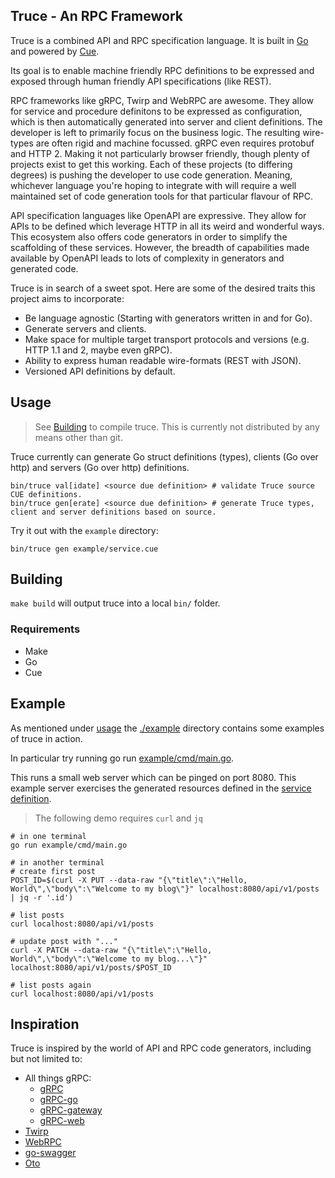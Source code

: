 Truce - An RPC Framework
------------------------

Truce is a combined API and RPC specification language. It is built in [Go](https://golang.org) and powered by [Cue](https://cuelang.org).

Its goal is to enable machine friendly RPC definitions to be expressed and exposed through human friendly API specifications (like REST).

RPC frameworks like gRPC, Twirp and WebRPC are awesome. They allow for service and procedure definitons to be expressed as configuration, which is then automatically generated into server and client definitions. The developer is left to primarily focus on the business logic.
The resulting wire-types are often rigid and machine focussed. gRPC even requires protobuf and HTTP 2. Making it not particularly browser friendly, though plenty of projects exist to get this working. Each of these projects (to differing degrees) is pushing the developer to use code generation. Meaning, whichever language you're hoping to integrate with will require a well maintained set of code generation tools for that particular flavour of RPC.

API specification languages like OpenAPI are expressive. They allow for APIs to be defined which leverage HTTP in all its weird and wonderful ways. This ecosystem also offers code generators in order to simplify the scaffolding of these services. However, the breadth of capabilities made available by OpenAPI leads to lots of complexity in generators and generated code.

Truce is in search of a sweet spot. Here are some of the desired traits this project aims to incorporate:

- Be language agnostic (Starting with generators written in and for Go).
- Generate servers and clients.
- Make space for multiple target transport protocols and versions (e.g. HTTP 1.1 and 2, maybe even gRPC).
- Ability to express human readable wire-formats (REST with JSON).
- Versioned API definitions by default.

## Usage

> See [Building](#Building) to compile truce. This is currently not distributed by any means other than git.

Truce currently can generate Go struct definitions (types), clients (Go over http) and servers (Go over http) definitions.

```
bin/truce val[idate] <source due definition> # validate Truce source CUE definitions.
bin/truce gen[erate] <source due definition> # generate Truce types, client and server definitions based on source.
```

Try it out with the `example` directory:

```
bin/truce gen example/service.cue
```

## Building

`make build` will output truce into a local `bin/` folder.

### Requirements

- Make
- Go
- Cue

## Example

As mentioned under [usage](#Usage) the [./example](./example) directory contains some examples of truce in action.

In particular try running go run [example/cmd/main.go](./example/cmd/main.go).

This runs a small web server which can be pinged on port 8080. This example server exercises the generated resources defined in the [service definition](./example/service.cue).

> The following demo requires `curl` and `jq`

```
# in one terminal
go run example/cmd/main.go

# in another terminal
# create first post
POST_ID=$(curl -X PUT --data-raw "{\"title\":\"Hello, World\",\"body\":\"Welcome to my blog\"}" localhost:8080/api/v1/posts | jq -r '.id')

# list posts
curl localhost:8080/api/v1/posts

# update post with "..."
curl -X PATCH --data-raw "{\"title\":\"Hello, World\",\"body\":\"Welcome to my blog...\"}" localhost:8080/api/v1/posts/$POST_ID

# list posts again
curl localhost:8080/api/v1/posts
```

## Inspiration

Truce is inspired by the world of API and RPC code generators, including but not limited to:

- All things gRPC:
  - [gRPC](https://github.com/grpc/grpc)
  - [gRPC-go](https://github.com/grpc/grpc-go)
  - [gRPC-gateway](https://github.com/grpc-ecosystem/grpc-gateway)
  - [gRPC-web](https://github.com/grpc/grpc-web)
- [Twirp](https://github.com/twitchtv/twirp)
- [WebRPC](https://github.com/webrpc/webrpc)
- [go-swagger](github.com/go-swagger/go-swagger)
- [Oto](https://github.com/pacedotdev/oto)
